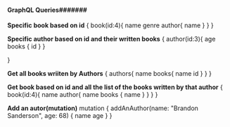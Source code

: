 #### GraphQL Queries#######

**Specific book based on id**
{
  book(id:4){
    name
    genre
    author{
      name
    }
  }
}

**Specific author based on id and their written books**
{
	author(id:3){
    age
    books {
      id
    }
  }
  
}

**Get all books wriiten by Authors**
{
  authors{
    name
    books{
      name
      id
    }
  }
}

**Get book based on id and all the list of the books written by that author**
{
  book(id:4){
    name
    author{
      name
      books {
        name
      }
    }
  }
}

**Add an autor(mutation)**
mutation {
  addAnAuthor(name: "Brandon Sanderson", age: 68) {
    name
    age
  }
}